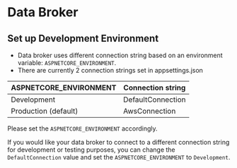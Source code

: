 # Data Broker

## Set up Development Environment

* Data broker uses different connection string based on an environment variable: `ASPNETCORE_ENVIRONMENT`.
* There are currently 2 connection strings set in appsettings.json

|ASPNETCORE_ENVIRONMENT|Connection string|
|---|---|
|Development|DefaultConnection|
|Production (default)|AwsConnection| 

Please set the `ASPNETCORE_ENVIRONMENT` accordingly.

If you would like your data broker to connect to a different connection string for development or testing purposes, you can change the `DefaultConnection` value and set the `ASPNETCORE_ENVIRONMENT` to `Development`.